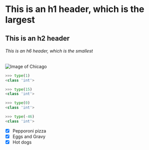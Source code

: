 # This is an h1 header, which is the largest
## This is an h2 header
###### This is an h6 header, which is the smallest
![Image of Chicago](https://user-images.githubusercontent.com/89415325/214906705-046d59cc-2b51-4cfc-aa37-cc1e0c6db05f.jpg)
```Python
>>> type(1)
<class 'int'>

>>> type(15)
<class 'int'>

>>> type(0)
<class 'int'>

>>> type(-46)
<class 'int'>
```
- [x] Pepporoni pizza
- [x] Eggs and Gravy
- [x] Hot dogs
